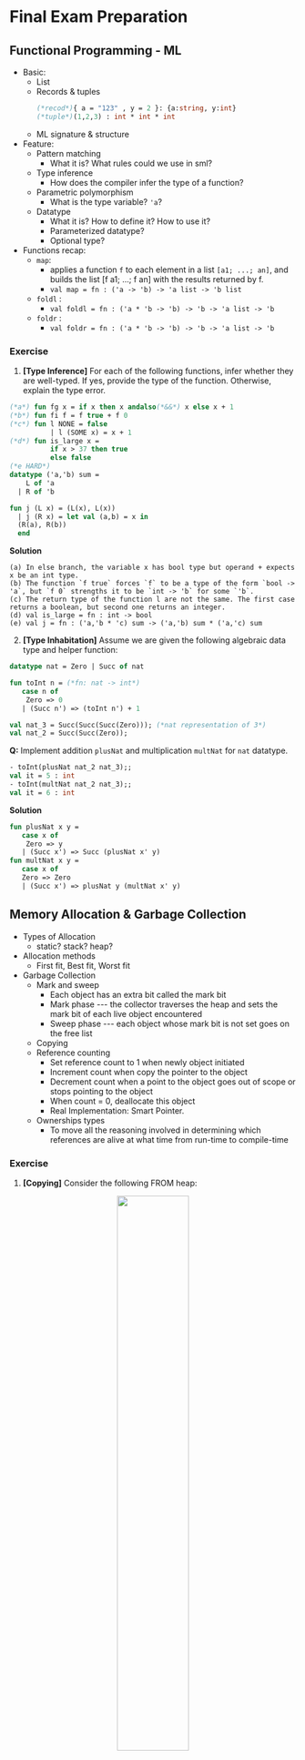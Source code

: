 # Final Exam Preparation

## Functional Programming - ML
- Basic:
  - List
  - Records & tuples
    ```sml
    (*recod*){ a = "123" , y = 2 }: {a:string, y:int}
    (*tuple*)(1,2,3) : int * int * int
    ```
  - ML signature & structure
- Feature:
  - Pattern matching
    - What it is? What rules could we use in sml? 
  - Type inference
    - How does the compiler infer the type of a function?
  - Parametric polymorphism
    - What is the type variable? `'a`?
  - Datatype
    - What it is? How to define it? How to use it?
    - Parameterized datatype?
    - Optional type?
- Functions recap:
  - `map`: 
    - applies a function `f` to each element in a list `[a1; ...; an]`, and builds the list [f a1; ...; f an] with the results returned by f.
    - `val map = fn : ('a -> 'b) -> 'a list -> 'b list`
  - `foldl` :
    - `val foldl = fn : ('a * 'b -> 'b) -> 'b -> 'a list -> 'b`
  - `foldr` :
    - `val foldr = fn : ('a * 'b -> 'b) -> 'b -> 'a list -> 'b`

### Exercise
1. **[Type Inference]** For each of the following functions, infer whether they are well-typed. If yes, provide the type of the function. Otherwise, explain the type error.
```sml
(*a*) fun fg x = if x then x andalso(*&&*) x else x + 1
(*b*) fun fi f = f true + f 0
(*c*) fun l NONE = false
          | l (SOME x) = x + 1
(*d*) fun is_large x =
          if x > 37 then true
          else false
(*e HARD*) 
datatype ('a,'b) sum = 
    L of 'a 
  | R of 'b

fun j (L x) = (L(x), L(x))
  | j (R x) = let val (a,b) = x in
  (R(a), R(b))
  end
```

**Solution**
```
(a) In else branch, the variable x has bool type but operand + expects x be an int type.
(b) The function `f true` forces `f` to be a type of the form `bool -> 'a`, but `f 0` strengths it to be `int -> 'b` for some `'b`.
(c) The return type of the function l are not the same. The first case returns a boolean, but second one returns an integer.
(d) val is_large = fn : int -> bool
(e) val j = fn : ('a,'b * 'c) sum -> ('a,'b) sum * ('a,'c) sum
```

2. **[Type Inhabitation]** Assume we are given the following algebraic data type and helper function:
```sml
datatype nat = Zero | Succ of nat

fun toInt n = (*fn: nat -> int*)
   case n of
    Zero => 0
   | (Succ n') => (toInt n') + 1

val nat_3 = Succ(Succ(Succ(Zero))); (*nat representation of 3*)
val nat_2 = Succ(Succ(Zero));
```
**Q:** Implement addition `plusNat` and multiplication `multNat` for `nat` datatype.
```sml
- toInt(plusNat nat_2 nat_3);;
val it = 5 : int
- toInt(multNat nat_2 nat_3);;
val it = 6 : int
```
**Solution**
```sml
fun plusNat x y =
   case x of
    Zero => y
   | (Succ x') => Succ (plusNat x' y)
fun multNat x y =
   case x of
   Zero => Zero
   | (Succ x') => plusNat y (multNat x' y)
```

## Memory Allocation & Garbage Collection
- Types of Allocation
  - static? stack? heap?
- Allocation methods
  - First fit, Best fit, Worst fit
- Garbage Collection
  - Mark and sweep
    - Each object has an extra bit called the mark bit
    - Mark phase --- the collector traverses the heap and sets the mark bit of each live object encountered
    - Sweep phase --- each object whose mark bit is not set goes on the free list
  - Copying
  - Reference counting
    - Set reference count to 1 when newly object initiated
    - Increment count when copy the pointer to the object
    - Decrement count when a point to the object goes out of scope or stops pointing to the object
    - When count = 0, deallocate this object
    - Real Implementation: Smart Pointer.
  - Ownerships types
    - To move all the reasoning involved in determining which references are alive at what time from run-time to compile-time
### Exercise
1. **[Copying]** Consider the following FROM heap:
<p align="center">
<img src="img/heap2.png" height="50%" width="50%">
</p>

Assume that the roots point to objects 4 and 6. Draw the FROM and TO space after the call to traverse for each of the roots, assuming they are processed in the order listed above.

**Solution**

Follow the copying algorithm to draw two FROM-TO space.

2. Consider the following C++ code:
```c++
#include <iostream>
#include "ptr.h"

using namespace std;
int main(){
  Ptr<int> p = new int(5);
  Ptr<int> q;
  q = p;
  cout<<*q<<endl;
  return 0;
}
```
Draw diagrams that illustrate the memory state of the program (including the stack and heap contents) right before each of the following statements in the program is executed:
```c++
q = p
return 0
```
**Solution**

I only give one diagram after executing `q = p`. The ultimate memory map after `return 0` will be an empty stack for `main` and empty heap.
<p align="center">
<img src="img/smp.png" height="50%" width="50%">
</p>

## Prolog
- Terminology
  - Functors, Atoms, Variables, Rules
- Logical Rule
  - Conjunctions
    - `boy(X) :- young(X), male(X).`
    - Note: Prolog will firstly find a fact to satisfy subgoal `young`, and then use that variable binding to find another fact for subgoal `male`.
  - Disjunctions
    - `happy1(X) :- rich(X); famous(X).`
    - Note: Prolog will firstly match all cases to satisfy subgoal `rich`, and then backtracks to next subgoal `famous`.
- Unification
  - Algorithm?
  - Note: `X = f(X)` leads unification to fail.
- Backtracking
  - Using `trace` mode in Prolog helps you understand the execution order.
- Negation
  ```prolog
  pass(math).
  pass(physics).
  fail(X):- not(pass(X)). // Negation as Failure
  ```
  - Note: you have to consider the universe of `pass` facts is complete. For instance, add some facts for `fail`.

## OOP
- Prototype OOP
  - Def. Object is not related to class. It could be created as an empty object or cloned from an existing object (prototype object).
  - Objects inherit directly from other objects through a prototype property.
    - `__proto__` in JavaScript.
  - Cloning (inheritance) is performed by behaviour reuse.
    - A process of reusing existing objects via delegation that serve as prototypes.
    - Delegation: refers to evaluating a member (property or method) of one object in the context of another original object.
  - For example:
  ```js
  var foo = {one: 1, two: 2};
  var bar = Object.create( foo ); // bar = clone(foo)
  bar.one; // return 1, bar refers foo.a
  bar.three = 3; // add new field
  bar.two = "two"; // add new field two, and shadow proto object's two
  bar; // memory map at this line
  /*
  three: 3
  two: "two"
  __proto__:
      name: "foo"
      one: 1
      two: 2
  */
  ```
    - The memory map for objects `foo` and `bar` are:
    <p align="center">
      <img src="img/proto.png" height="50%" width="50%">
    </p>
- Class OOP
  - Class? Encapsulation? Inheritance? Dynamic dispatch?
  - Object's allocation
    - In Java, all objects are dynamically allocated on Heap.
    - In C++, objects can be allocated memory **either** on Stack or on Heap.
### Exercise
1. Consider the following c++ code:
```c++
#include <iostream>

using namespace std;
class CLASSA {
public:
    virtual void function_f () {}
    void function_g() {}
};

int main()
{
    CLASSA local_a; // local
    local_a.function_f(); // callq	__ZN6CLASSA10function_fEv, normal method call
    local_a.function_g(); // callq	__ZN6CLASSA10function_gEv, normal method call
    CLASSA *dyn_a = new CLASSA(); // dynamic
    dyn_a->function_f(); // callq	*(%rdx), use vtable
    dyn_a->function_g(); // callq	__ZN6CLASSA10function_gEv, normal method call
    CLASSA *ptr_a = &local_a;
    ptr_a->function_f(); // callq	*(%rdx), use vtable
    ptr_a->function_g(); // callq	__ZN6CLASSA10function_gEv, normal method call
    return 0;
}
```
Q: Draw the vtable for class `CLASSA`.
```
CLASSA class vTable
function_f() CLASSA version

vtable by assembly
__ZTV6CLASSA: # Vtable for CLASSA
	.quad	0
	.quad	__ZTI6CLASSA
	.quad	__ZN6CLASSA10function_fEv
```
Q: In above statements, Which method's call uses vtable?
```
dyn_a->function_f();
ptr_a->function_f();
```
**Reason**

In c++, you can use object instance `local_a` or object pointer `dyn_a` or `ptr_a` to access an class object. But there are some differences for methods' call. 

During compliation, for each method call of this object will be translated as a normal function call. Thus, `local_a.function_f()` and `local_a.function_g()` will not use the vtable even if `function_f` is a virtual method.
For object pointer, the method call will depend on virtual or non-virtual method. For virtual method call by an object pointer, it will check vtable. For non-virtual one, treat it as a function call.

Therefore, to distinguish the method call for vtable, you just check that either the call is by object pointer (`->`) or by object itself (`.`).

You can also check the assembly code `locobj.s` to see the differences. I already gave the comments for each method call.

## Generic Programming
- Def. a model that allows algorithms pass data type as a parameter when needed for specific types provided.
    - Benefit: writing function / class that will work for many types of data.
- Compilation Process
    - Usage for type parameter: the type parameter annotations in generic classes and methods are only needed at compile time when the program is type checked.
    - Once the compiler has determined that all generic classes are type safe, how to generate the code for generics? Do we need the type parameter?
### Templates in C++
- Def. a feature of the C++ programming language that allows functions and classes to operate with generic types.
- Declaring format:
    ```c++
    // Function Templates 
    template <class identifier> function_declaration
    template <typename identifier> function_declaration
    // Class Templates
    template <class identifier> class_declaration
    template <typename identifier> class_declaration
    ```
- There is no much difference between `typename` and `class`. You can use them interchangeably. Here is the [difference](https://stackoverflow.com/questions/2023977/difference-of-keywords-typename-and-class-in-templates).
- For example:
    ```c++
    template<typename T>
    void c_swap(T & a, T & b) //"&" passes parameters by reference
    {
       T temp = b;
       b = a;
       a = temp;
    }
    
    int c = 10, d = 20;
    string hello = "World!", world = "Hello, ";
    c_swap(c, d);
    c_swap( world, hello );
    ```
- How does templates work?
    - The compiler generates the code for the specific types given in the template function call or class instantiation.
    <p align="center">
    <img src="img/template.png" height="80%" width="80%">
    </p>
- [Template tutorial](http://www.cplusplus.com/doc/oldtutorial/templates/)

### Java generics
- Type erasure
    - Def. refers to the compile-time process by which explicit type annotations are removed from a program.
    - Once type for generic classes is correct, the compiler erases the type annotations by using `Object`.
- For example:
  ```java
  class Test<T> 
  { 
    T obj; 
    Test(T obj) {  this.obj = obj;  }
    public T getObject()  { return this.obj; } 
  }
  ```
- After type erased, the code will be changed to:
  ```java
  class Test
  { 
    Object obj; 
    Test(Object obj) {  this.obj = obj;  }
    public Object getObject()  { return this.obj; } 
  }
  ```
- [Java generics tutorial](https://docs.oracle.com/javase/tutorial/java/generics/index.html)

### Variance (Optional)

- **Q:** suppose we have the types `Sparrow`, `Eagle` and `Bird`, where `Sparrow` and `Eagle` are subtypes of `Bird`. If we have a queue instance of type `Queue<Sparrow>`, can we also use it in situations where we need an instance of type `Queue<Bird>`?
```java
Queue<Bird> bird = new Queue<Sparrow>() // Allow?
```
  - If we allow this, what happens for this case:
  ```java
  // Assume we can use instance of Queue<Sparrow> in a context for Queue<Bird>.
  Eagle eagle = new Eagle();
  Queue<Sparrow> sparrow_queue = new LinkedList<Sparrow>();
  Queue<Bird> bird_queue = sparrow_queue; // Ok, assign it by reference. 
  bird_queue.add(eagle); // Ok, eagle is a bird, add it.
  Sparrow sparrow = sparrow.peek(). // oops, you got an eagle. WRONG!!!!
  ```
- Def. variance refers to how subtyping between more complex types relates to subtyping between their components.
  - Let's consider another example:
  ```java
  class A {} 
  class B extends A {} 

  class Base 
  { 
      A fun() 
      { 
          System.out.println("Base fun()"); 
          return new A(); 
      } 
  } 

  class Derived extends Base 
  { 
      B fun() 
      { 
          System.out.println("Derived fun()"); 
          return new B(); 
      } 
  } 

  public class Main {
    public static void main(String[] args) {
      Base b = new Derived();
      b.fun();
    }
  }
  ```
  - Q: What if we swap the return type and object for method `f` inside class `Base` and `Derived`?
    - Ans: Java using a rule called covariant method return type. In general, we have to protect our code to ensure type safety. This is the [mechanism](https://en.wikipedia.org/wiki/Covariance_and_contravariance_(computer_science)). 

## Note
1. Good luck for your exam.
